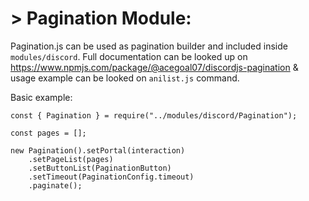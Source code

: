 # > Pagination Module:

Pagination.js can be used as pagination builder and included inside `modules/discord`. Full documentation can be looked
up on https://www.npmjs.com/package/@acegoal07/discordjs-pagination & usage example can be looked on `anilist.js`
command.

Basic example:

```JS
const { Pagination } = require("../modules/discord/Pagination");

const pages = [];

new Pagination().setPortal(interaction)
    .setPageList(pages)
    .setButtonList(PaginationButton)
    .setTimeout(PaginationConfig.timeout)
    .paginate();
```